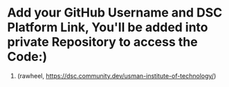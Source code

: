 # Add your GitHub Username and DSC Platform Link, You'll be added into private Repository to access the Code:)
1) (rawheel, https://dsc.community.dev/usman-institute-of-technology/)
